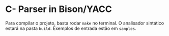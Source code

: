# C- Parser in Bison/YACC

Para compilar o projeto, basta rodar `make` no terminal. O analisador sintático estará na pasta `build`. Exemplos de entrada estão em `samples`.